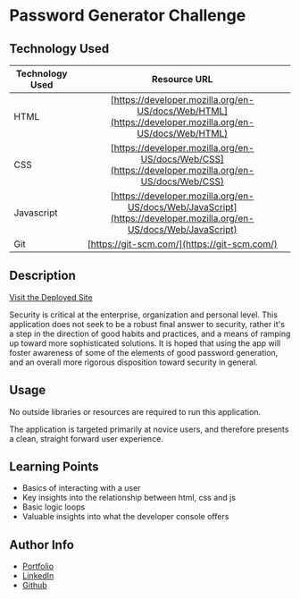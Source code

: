# Password Generator Challenge

## Technology Used 

| Technology Used         | Resource URL           | 
| ------------- |:-------------:| 
| HTML    | [https://developer.mozilla.org/en-US/docs/Web/HTML](https://developer.mozilla.org/en-US/docs/Web/HTML) | 
| CSS     | [https://developer.mozilla.org/en-US/docs/Web/CSS](https://developer.mozilla.org/en-US/docs/Web/CSS)      | 
| Javascript | [https://developer.mozilla.org/en-US/docs/Web/JavaScript](https://developer.mozilla.org/en-US/docs/Web/JavaScript)   |
| Git | [https://git-scm.com/](https://git-scm.com/)     |

## Description

[Visit the Deployed Site](https://google.com)

Security is critical at the enterprise, organization and personal level.  This application does not seek to be a robust final answer to security, rather it's a step in the direction of good habits and practices, and a means of ramping up toward more sophisticated solutions.  It is hoped that using the app will foster awareness of some of the elements of good password generation, and an overall more rigorous disposition toward security in general.

## Usage

No outside libraries or resources are required to run this application.

The application is targeted primarily at novice users, and therefore presents a clean, straight forward user experience.

## Learning Points

- Basics of interacting with a user
- Key insights into the relationship between html, css and js
- Basic logic loops
- Valuable insights into what the developer console offers

## Author Info

* [Portfolio](https://danielrbaran.github.io/daniel-baran-portfolio/)
* [LinkedIn](https://www.linkedin.com/in/danielbaran/)
* [Github](https://github.com/danielrbaran)

